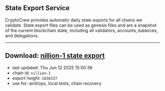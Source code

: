 ## State Export Service
CryptoCrew provides automatic daily state exports for all chains we validate. State export files can be used as genesis files and are a snapshot of the current blockchain state, including all validators, accounts, balances, and delegations.

---
**Download: [nillion-1 state export](https://ccv-s3.nbg1.your-objectstorage.com/SERVICE/nillion/nillion-1_export_1836337.json)**
---

- last updated: Thu Jun 12 2025 15:50:36
- chain id: `nillion-1`
- export height: `1836337`
- use for: airdrops, local tests, chain recovery
